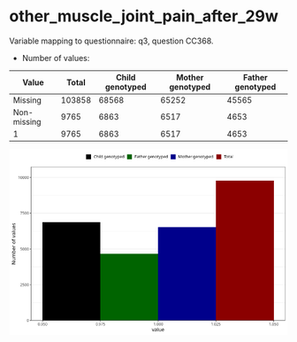 # other_muscle_joint_pain_after_29w
Variable mapping to questionnaire: q3, question CC368.
- Number of values:

| Value | Total | Child genotyped | Mother genotyped | Father genotyped |
| ----- | ----- | --------------- | ---------------- | ---------------- |
| Missing | 103858 | 68568 | 65252 | 45565 |
| Non-missing | 9765 | 6863 | 6517 | 4653 |
| 1 | 9765 | 6863 | 6517 | 4653 |



![](other_muscle_joint_pain_after_29w_n.png)




